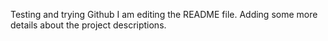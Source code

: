 Testing and trying Github I am editing the README file. Adding some more details about the project descriptions.
